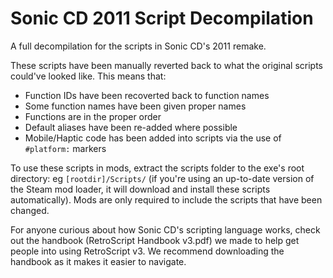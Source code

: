 # Sonic CD 2011 Script Decompilation

A full decompilation for the scripts in Sonic CD's 2011 remake.

These scripts have been manually reverted back to what the original scripts could've looked like. This means that:
* Function IDs have been recoverted back to function names
* Some function names have been given proper names
* Functions are in the proper order
* Default aliases have been re-added where possible
* Mobile/Haptic code has been added into scripts via the use of `#platform:` markers

To use these scripts in mods, extract the scripts folder to the exe's root directory: eg `[rootdir]/Scripts/` (if you're using an up-to-date version of the Steam mod loader, it will download and install these scripts automatically). Mods are only required to include the scripts that have been changed.

For anyone curious about how Sonic CD's scripting language works, check out the handbook (RetroScript Handbook v3.pdf) we made to help get people into using RetroScript v3. We recommend downloading the handbook as it makes it easier to navigate.